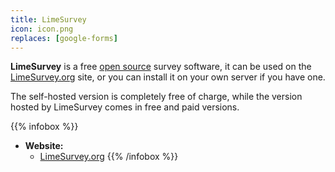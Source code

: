 ```yaml
---
title: LimeSurvey
icon: icon.png
replaces: [google-forms]
---
```


**LimeSurvey** is a free [open source][floss] survey software, it can be used on the [LimeSurvey.org][limesurvey] site, or you can install it on your own server if you have one.

The self-hosted version is completely free of charge, while the version hosted by LimeSurvey comes in free and paid versions.

{{% infobox %}}
- **Website:** 
    - [LimeSurvey.org](https://limesurvey.org/)
{{% /infobox %}}

[floss]: https://web.archive.org/web/20180904102804/https://switching.social/what-is-open-source-software/
[limesurvey]: https://limesurvey.org/